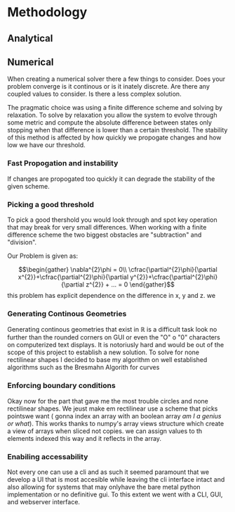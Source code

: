 # Methodology

## Analytical

## Numerical

When creating a numerical solver there a few things to consider. Does your problem converge is it continous or is it inately discrete. Are there any coupled values to consider. Is there a less complex solution.

The pragmatic choice was using a finite difference scheme and solving by relaxation. To solve by relaxation you allow the system to evolve through some metric and compute the absolute difference between states only stopping when that difference is lower than a certain threshold. The stability of this method is affected by how quickly we propogate changes and how low we have our threshold.

### Fast Propogation and instability

If changes are propogated too quickly it can degrade the stability of the given scheme.

### Picking a good threshold

To pick a good thershold you would look through and spot key operation that may break for very small differences. When working with a finite difference scheme the two biggest obstacles are "subtraction" and "division".

Our Problem is  given as:

$$\begin{gather}
\nabla^{2}\phi = 0\\
\cfrac{\partial^{2}\phi}{\partial x^{2}}+\cfrac{\partial^{2}\phi}{\partial y^{2}}+\cfrac{\partial^{2}\phi}{\partial z^{2}} + ... = 0
\end{gather}$$
this problem has explicit dependence on the difference in x, y and z. we

### Generating Continous Geometries

Generating continous geometries that exist in $\mathbb{R}$ is a difficult task look no further than the rounded corners on GUI or even the "O" o "0" characters on computerized text displays. It is notoriusly hard and would be out of the scope of this project to establish a new solution. To solve for none rectilinear shapes I decided to base my algorithm on well established algorithms such as the Bresmahn Algorith for curves

### Enforcing boundary conditions


Okay now for the part that gave me the most trouble circles and none rectilinear shapes.
We jeust make em rectilinear use a scheme that picks pointswe want ( gonna index an array with an boolean array *am I a genius or what*). This works thanks to numpy's array views structure which create a view of arrays when sliced not copies. we can assign values to th elements indexed this way and it reflects in the array.


### Enabiling accessability

Not every one can use a cli and as such it seemed paramount that we develop a UI that is most accesible while leaving the cli interface intact and also allowing for systems that may onlyhave the bare metal python implementation or no definitive gui. To this extent we went with a CLI, GUI, and webserver interface.